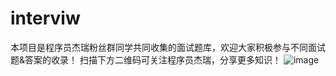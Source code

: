 # interviw
本项目是程序员杰瑞粉丝群同学共同收集的面试题库，欢迎大家积极参与不同面试题&amp;答案的收录！
扫描下方二维码可关注程序员杰瑞，分享更多知识！
![image](https://github.com/CxyJerry/interviw/blob/main/assets/profile.png)